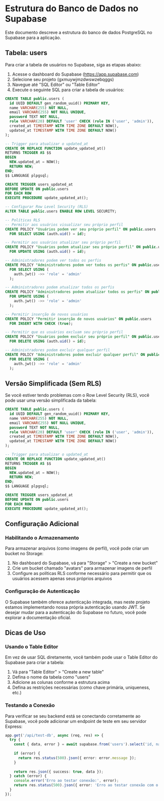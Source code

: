 # Estrutura do Banco de Dados no Supabase

Este documento descreve a estrutura do banco de dados PostgreSQL no Supabase para a aplicação.

## Tabela: users

Para criar a tabela de usuários no Supabase, siga as etapas abaixo:

1. Acesse o dashboard do Supabase (https://app.supabase.com)
2. Selecione seu projeto (gxmuywjmzdwswzebqggs)
3. Navegue até "SQL Editor" ou "Table Editor"
4. Execute o seguinte SQL para criar a tabela de usuários:

```sql
CREATE TABLE public.users (
  id UUID DEFAULT gen_random_uuid() PRIMARY KEY,
  name VARCHAR(255) NOT NULL,
  email VARCHAR(255) NOT NULL UNIQUE,
  password TEXT NOT NULL,
  role VARCHAR(20) DEFAULT 'user' CHECK (role IN ('user', 'admin')),
  created_at TIMESTAMP WITH TIME ZONE DEFAULT NOW(),
  updated_at TIMESTAMP WITH TIME ZONE DEFAULT NOW()
);

-- Trigger para atualizar o updated_at
CREATE OR REPLACE FUNCTION update_updated_at()
RETURNS TRIGGER AS $$
BEGIN
  NEW.updated_at = NOW();
  RETURN NEW;
END;
$$ LANGUAGE plpgsql;

CREATE TRIGGER users_updated_at
BEFORE UPDATE ON public.users
FOR EACH ROW
EXECUTE PROCEDURE update_updated_at();

-- Configurar Row Level Security (RLS)
ALTER TABLE public.users ENABLE ROW LEVEL SECURITY;

-- Políticas RLS
-- Permitir aos usuários visualizar seu próprio perfil
CREATE POLICY "Usuários podem ver seu próprio perfil" ON public.users
  FOR SELECT USING (auth.uid() = id);

-- Permitir aos usuários atualizar seu próprio perfil
CREATE POLICY "Usuários podem atualizar seu próprio perfil" ON public.users
  FOR UPDATE USING (auth.uid() = id);

-- Administradores podem ver todos os perfis
CREATE POLICY "Administradores podem ver todos os perfis" ON public.users
  FOR SELECT USING (
    auth.jwt() ->> 'role' = 'admin'
  );

-- Administradores podem atualizar todos os perfis
CREATE POLICY "Administradores podem atualizar todos os perfis" ON public.users
  FOR UPDATE USING (
    auth.jwt() ->> 'role' = 'admin'
  );

-- Permitir inserção de novos usuários
CREATE POLICY "Permitir inserção de novos usuários" ON public.users
  FOR INSERT WITH CHECK (true);

-- Permitir que os usuários excluam seu próprio perfil
CREATE POLICY "Usuários podem excluir seu próprio perfil" ON public.users
  FOR DELETE USING (auth.uid() = id);

-- Administradores podem excluir qualquer perfil
CREATE POLICY "Administradores podem excluir qualquer perfil" ON public.users
  FOR DELETE USING (
    auth.jwt() ->> 'role' = 'admin'
  );
```

## Versão Simplificada (Sem RLS)

Se você estiver tendo problemas com o Row Level Security (RLS), você pode usar uma versão simplificada da tabela:

```sql
CREATE TABLE public.users (
  id UUID DEFAULT gen_random_uuid() PRIMARY KEY,
  name VARCHAR(255) NOT NULL,
  email VARCHAR(255) NOT NULL UNIQUE,
  password TEXT NOT NULL,
  role VARCHAR(20) DEFAULT 'user' CHECK (role IN ('user', 'admin')),
  created_at TIMESTAMP WITH TIME ZONE DEFAULT NOW(),
  updated_at TIMESTAMP WITH TIME ZONE DEFAULT NOW()
);

-- Trigger para atualizar o updated_at
CREATE OR REPLACE FUNCTION update_updated_at()
RETURNS TRIGGER AS $$
BEGIN
  NEW.updated_at = NOW();
  RETURN NEW;
END;
$$ LANGUAGE plpgsql;

CREATE TRIGGER users_updated_at
BEFORE UPDATE ON public.users
FOR EACH ROW
EXECUTE PROCEDURE update_updated_at();
```

## Configuração Adicional

### Habilitando o Armazenamento

Para armazenar arquivos (como imagens de perfil), você pode criar um bucket no Storage:

1. No dashboard do Supabase, vá para "Storage" > "Create a new bucket"
2. Crie um bucket chamado "avatars" para armazenar imagens de perfil
3. Configure as políticas RLS conforme necessário para permitir que os usuários acessem apenas seus próprios arquivos

### Configuração de Autenticação

O Supabase também oferece autenticação integrada, mas neste projeto estamos implementando nossa própria autenticação usando JWT. Se desejar mudar para a autenticação do Supabase no futuro, você pode explorar a documentação oficial.

## Dicas de Uso

### Usando o Table Editor

Em vez de usar SQL diretamente, você também pode usar o Table Editor do Supabase para criar a tabela:

1. Vá para "Table Editor" > "Create a new table"
2. Defina o nome da tabela como "users"
3. Adicione as colunas conforme a estrutura acima
4. Defina as restrições necessárias (como chave primária, uniqueness, etc.)

### Testando a Conexão

Para verificar se seu backend está se conectando corretamente ao Supabase, você pode adicionar um endpoint de teste em seu servidor Express:

```typescript
app.get('/api/test-db', async (req, res) => {
  try {
    const { data, error } = await supabase.from('users').select('id, name, email').limit(1);
    
    if (error) {
      return res.status(500).json({ error: error.message });
    }
    
    return res.json({ success: true, data });
  } catch (error) {
    console.error('Erro ao testar conexão:', error);
    return res.status(500).json({ error: 'Erro ao testar conexão com o banco de dados' });
  }
});
``` 